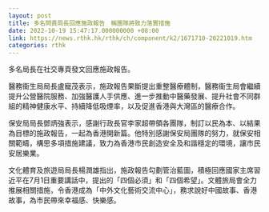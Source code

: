 ```yaml
---
layout: post
title: 多名問責局長回應施政報告　稱團隊將致力落實措施
date: 2022-10-19 15:47:17.000000000 +08:00
link: https://news.rthk.hk/rthk/ch/component/k2/1671710-20221019.htm
categories: rthk
---
```


多名局長在社交專頁發文回應施政報告。

醫務衞生局局長盧寵茂表示，施政報告果斷提出重整醫療體制，醫務衞生局會繼續提升公營醫院服務、加強醫護人手供應、進一步推動中醫藥發展、提升社會不同群組的精神健康水平、持續降低吸煙率，以及促進香港與大灣區的醫療合作。

保安局局長鄧炳強表示，感謝行政長官李家超帶領各團隊，制訂以民為本、以結果為目標的施政報告，一起為香港開新篇。他特別感謝保安局團隊的努力，就保安相關範疇，構思多項措施建議，致力為香港市民創造安全及和諧穩定的環境，讓市民安居樂業。

文化體育及旅遊局局長楊潤雄指出，施政報告勾劃管治藍圖，積極回應國家主席習近平在7月1日重要講話中，提出的「四個必須」和「四個希望」。文體旅局會全力推展相關措施，令香港成為「中外文化藝術交流中心」，務求說好中國故事、香港故事，為市民帶來幸福感、快樂感。
